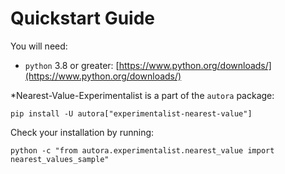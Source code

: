 # Quickstart Guide

You will need:

- `python` 3.8 or greater: [https://www.python.org/downloads/](https://www.python.org/downloads/)

*Nearest-Value-Experimentalist is a part of the `autora` package:

```shell
pip install -U autora["experimentalist-nearest-value"]
```


Check your installation by running:
```shell
python -c "from autora.experimentalist.nearest_value import nearest_values_sample"
```
